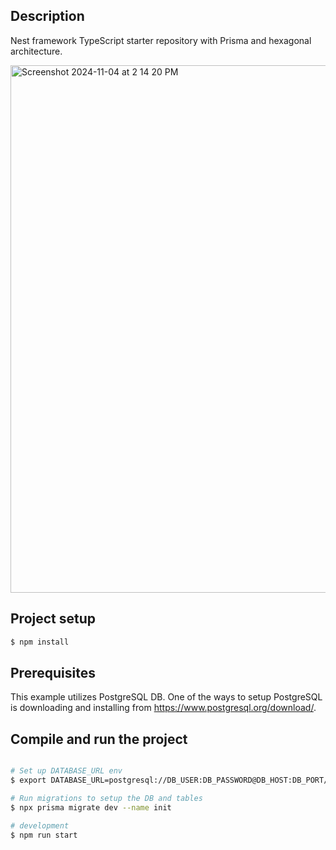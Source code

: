 
## Description

Nest framework TypeScript starter repository with Prisma and hexagonal architecture.

<img width="844" alt="Screenshot 2024-11-04 at 2 14 20 PM" src="https://github.com/user-attachments/assets/25a21877-df5f-4406-9033-4e46366deafc">

## Project setup

```bash
$ npm install
```
## Prerequisites

This example utilizes PostgreSQL DB. One of the ways to setup PostgreSQL is downloading and installing from https://www.postgresql.org/download/.

## Compile and run the project
```bash

# Set up DATABASE_URL env
$ export DATABASE_URL=postgresql://DB_USER:DB_PASSWORD@DB_HOST:DB_PORT/DB_NAME

# Run migrations to setup the DB and tables
$ npx prisma migrate dev --name init

# development
$ npm run start
